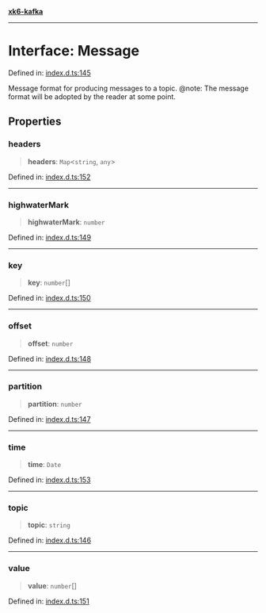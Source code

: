 [**xk6-kafka**](../README.md)

---

# Interface: Message

Defined in: [index.d.ts:145](https://github.com/mostafa/xk6-kafka/blob/main/api-docs/index.d.ts#L145)

Message format for producing messages to a topic.
@note: The message format will be adopted by the reader at some point.

## Properties

### headers

> **headers**: `Map`\<`string`, `any`\>

Defined in: [index.d.ts:152](https://github.com/mostafa/xk6-kafka/blob/main/api-docs/index.d.ts#L152)

---

### highwaterMark

> **highwaterMark**: `number`

Defined in: [index.d.ts:149](https://github.com/mostafa/xk6-kafka/blob/main/api-docs/index.d.ts#L149)

---

### key

> **key**: `number`[]

Defined in: [index.d.ts:150](https://github.com/mostafa/xk6-kafka/blob/main/api-docs/index.d.ts#L150)

---

### offset

> **offset**: `number`

Defined in: [index.d.ts:148](https://github.com/mostafa/xk6-kafka/blob/main/api-docs/index.d.ts#L148)

---

### partition

> **partition**: `number`

Defined in: [index.d.ts:147](https://github.com/mostafa/xk6-kafka/blob/main/api-docs/index.d.ts#L147)

---

### time

> **time**: `Date`

Defined in: [index.d.ts:153](https://github.com/mostafa/xk6-kafka/blob/main/api-docs/index.d.ts#L153)

---

### topic

> **topic**: `string`

Defined in: [index.d.ts:146](https://github.com/mostafa/xk6-kafka/blob/main/api-docs/index.d.ts#L146)

---

### value

> **value**: `number`[]

Defined in: [index.d.ts:151](https://github.com/mostafa/xk6-kafka/blob/main/api-docs/index.d.ts#L151)
